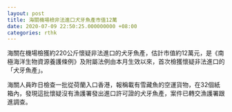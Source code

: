 ```yaml
---
layout: post
title: 海關機場檢非法進口犬牙魚產市值12萬
date: 2020-07-09 22:50:25.000000000 +08:00
categories: rthk
---
```


海關在機場檢獲約220公斤懷疑非法進口的犬牙魚產，估計市值約12萬元，是《南極海洋生物資源養護條例》及附屬法例由本月生效以來，首次檢獲懷疑非法進口的「犬牙魚產」。

海關人員昨日檢查一批從荷蘭入口香港，報稱載有雪藏魚的空運貨物，在32個紙箱內，發現這批懷疑沒有漁護署發出進口許可證的犬牙魚產，案件已轉交漁護署跟進調查。
